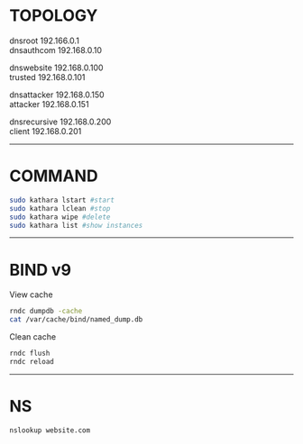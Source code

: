 # TOPOLOGY

dnsroot 192.166.0.1  
dnsauthcom 192.168.0.10

dnswebsite 192.168.0.100  
trusted 192.168.0.101

dnsattacker 192.168.0.150  
attacker 192.168.0.151

dnsrecursive 192.168.0.200  
client 192.168.0.201

---

# COMMAND

```bash
sudo kathara lstart #start 
sudo kathara lclean #stop
sudo kathara wipe #delete
sudo kathara list #show instances
```

---

# BIND v9 

View cache
```bash
rndc dumpdb -cache
cat /var/cache/bind/named_dump.db
```

Clean cache
```bash
rndc flush
rndc reload
```

---

# NS

```bash
nslookup website.com
```
